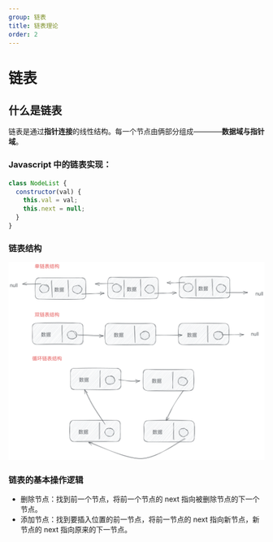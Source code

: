 ```yaml
---
group: 链表
title: 链表理论
order: 2
---
```


# 链表

## 什么是链表

链表是通过**指针连接**的线性结构。每一个节点由俩部分组成————**数据域与指针域**。

### Javascript 中的链表实现：

```js
class NodeList {
  constructor(val) {
    this.val = val;
    this.next = null;
  }
}
```

### 链表结构

![nodelist1](../../public/images/listnodestruct.png)

### 链表的基本操作逻辑

- 删除节点：找到前一个节点，将前一个节点的 next 指向被删除节点的下一个节点。
- 添加节点：找到要插入位置的前一节点，将前一节点的 next 指向新节点，新节点的 next 指向原来的下一节点。
